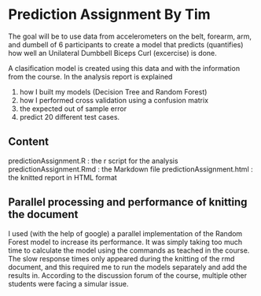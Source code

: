 # Prediction Assignment By Tim
The goal will be to use data from accelerometers on the belt, forearm, arm, and dumbell of 6 participants to create a model that predicts (quantifies) how well an  Unilateral Dumbbell Biceps Curl (excercise) is done.

A clasification model is created using this data and with the information from the course. In the analysis report is explained 
1) how I built my models (Decision Tree and Random Forest)
2) how I performed cross validation using a confusion matrix
3) the expected out of sample error
4) predict 20 different test cases. 

## Content
predictionAssignment.R : the r script for the analysis
predictionAssignment.Rmd : the Markdown file
predictionAssignment.html : the knitted report in HTML format


## Parallel processing and performance of knitting the document
I used (with the help of google) a parallel implementation of the Random Forest model to increase its performance. It was simply taking too much time to calculate the model using the commands as teached in the course. The slow response times only appeared during the knitting of the rmd document, and this required me to run the models separately and add the results in. According to the discussion forum of the course, multiple other students were facing a simular issue.